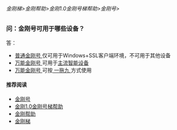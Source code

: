 ###### 金刚梯>金刚帮助>金刚1.0金刚号梯帮助>金刚号>
### 问：金刚号可用于哪些设备？

答：

- [ 普通金刚号 ](https://a2zitpro.github.io/web/singlepurposekkid)仅可用于Windows+SSL客户端环境，不可用于其他设备
- [ 万能金刚号 ](https://a2zitpro.github.io/web/multipurposekkid)可用于[主流智能设备](https://a2zitpro.github.io/web/list_kkproducts1.0)
- [ 万能金刚号 ](https://a2zitpro.github.io/web/multipurposekkid)可按[ 一拖九 ](https://a2zitpro.github.io/web/onefornine)方式使用

#### 推荐阅读

- [金刚号](https://a2zitpro.github.io/web/list_kkid)
- [金刚1.0金刚号梯帮助](https://a2zitpro.github.io/web/list_helpkkvpn1.0)
- [金刚帮助](https://a2zitpro.github.io/web/list_helpkkvpn)
- [金刚梯](https://a2zitpro.github.io/web/dlb)
